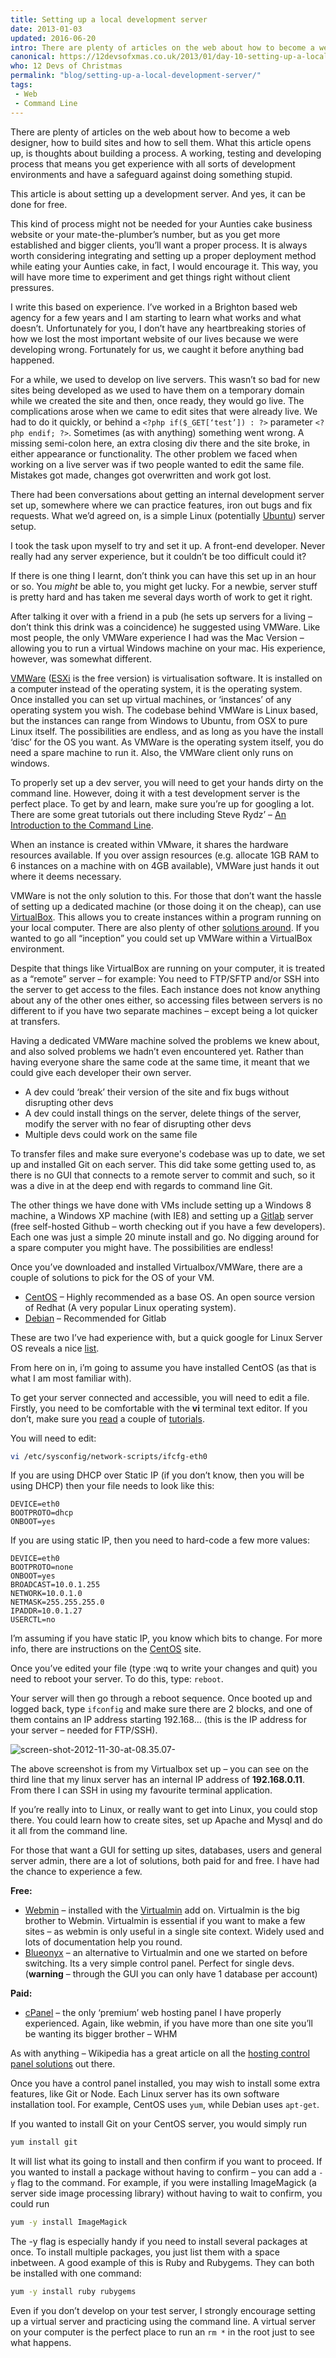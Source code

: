 ```yaml
---
title: Setting up a local development server
date: 2013-01-03
updated: 2016-06-20
intro: There are plenty of articles on the web about how to become a web designer, how to build sites and how to sell them. What this article opens up, is ...
canonical: https://12devsofxmas.co.uk/2013/01/day-10-setting-up-a-local-development-server/index.html
who: 12 Devs of Christmas
permalink: "blog/setting-up-a-local-development-server/"
tags:
 - Web
 - Command Line
---
```


There are plenty of articles on the web about how to become a web designer, how to build sites and how to sell them. What this article opens up, is thoughts about building a process. A working, testing and developing process that means you get experience with all sorts of development environments and have a safeguard against doing something stupid.

This article is about setting up a development server. And yes, it can be done for free.

This kind of process might not be needed for your Aunties cake business website or your mate-the-plumber’s number, but as you get more established and bigger clients, you’ll want a proper process. It is always worth considering integrating and setting up a proper deployment method while eating your Aunties cake, in fact, I would encourage it. This way, you will have more time to experiment and get things right without client pressures.

I write this based on experience. I’ve worked in a Brighton based web agency for a few years and I am starting to learn what works and what doesn’t. Unfortunately for you, I don’t have any heartbreaking stories of how we lost the most important website of our lives because we were developing wrong. Fortunately for us, we caught it before anything bad happened.

For a while, we used to develop on live servers. This wasn’t so bad for new sites being developed as we used to have them on a temporary domain while we created the site and then, once ready, they would go live. The complications arose when we came to edit sites that were already live. We had to do it quickly, or behind a `<?php if($_GET[‘test’]) : ?>` parameter `<?php endif; ?>`. Sometimes (as with anything) something went wrong. A missing semi-colon here, an extra closing div there and the site broke, in either appearance or functionality. The other problem we faced when working on a live server was if two people wanted to edit the same file. Mistakes got made, changes got overwritten and work got lost.

There had been conversations about getting an internal development server set up, somewhere where we can practice features, iron out bugs and fix requests. What we’d agreed on, is a simple Linux (potentially [Ubuntu](http://www.ubuntu.com/)) server setup.

I took the task upon myself to try and set it up. A front-end developer. Never really had any server experience, but it couldn’t be too difficult could it?

<div class="warning"> If there is one thing I learnt, don’t think you can have this set up in an hour or so. You <em>might</em> be able to, you might get lucky. For a newbie, server stuff is pretty hard and has taken me several days worth of work to get it right.</div>

After talking it over with a friend in a pub (he sets up servers for a living – don’t think this drink was a coincidence) he suggested using VMWare. Like most people, the only VMWare experience I had was the Mac Version – allowing you to run a virtual Windows machine on your mac. His experience, however, was somewhat different.

[VMWare](http://www.vmware.com/) ([ESXi](http://www.vmware.com/products/vsphere/esxi-and-esx/overview.html) is the free version) is virtualisation software. It is installed on a computer instead of the operating system, it is the operating system. Once installed you can set up virtual machines, or ‘instances’ of any operating system you wish. The codebase behind VMWare is Linux based, but the instances can range from Windows to Ubuntu, from OSX to pure Linux itself. The possibilities are endless, and as long as you have the install ‘disc’ for the OS you want. As VMWare is the operating system itself, you do need a spare machine to run it. Also, the VMWare client only runs on windows.

To properly set up a dev server, you will need to get your hands dirty on the command line. However, doing it with a test development server is the perfect place. To get by and learn, make sure you’re up for googling a lot. There are some great tutorials out there including Steve Rydz’ – [An Introduction to the Command Line](http://www.onextrapixel.com/2012/11/27/an-introduction-to-the-command-line/).

When an instance is created within VMware, it shares the hardware resources available. If you over assign resources (e.g. allocate 1GB RAM to 6 instances on a machine with on 4GB available), VMWare just hands it out where it deems necessary.

VMWare is not the only solution to this. For those that don’t want the hassle of setting up a dedicated machine (or those doing it on the cheap), can use [VirtualBox](https://www.virtualbox.org/). This allows you to create instances within a program running on your local computer. There are also plenty of other [solutions around](http://www.cyberciti.biz/tips/linux-virtualization-software.html). If you wanted to go all “inception” you could set up VMWare within a VirtualBox environment.

<div class="note">Despite that things like VirtualBox are running on your computer, it is treated as a “remote” server – for example: You need to FTP/SFTP and/or SSH into the server to get access to the files. Each instance does not know anything about any of the other ones either, so accessing files between servers is no different to if you have two separate machines – except being a lot quicker at transfers.</div>

Having a dedicated VMWare machine solved the problems we knew about, and also solved problems we hadn’t even encountered yet. Rather than having everyone share the same code at the same time, it meant that we could give each developer their own server.

- A dev could ‘break’ their version of the site and fix bugs without disrupting other devs
- A dev could install things on the server, delete things of the server, modify the server with no fear of disrupting other devs
- Multiple devs could work on the same file

To transfer files and make sure everyone's codebase was up to date, we set up and installed Git on each server. This did take some getting used to, as there is no GUI that connects to a remote server to commit and such, so it was a dive in at the deep end with regards to command line Git.

The other things we have done with VMs include setting up a Windows 8 machine, a Windows XP machine (with IE8) and setting up a [Gitlab](http://gitlabhq.com/) server (free self-hosted Github – worth checking out if you have a few developers). Each one was just a simple 20 minute install and go. No digging around for a spare computer you might have. The possibilities are endless!

Once you’ve downloaded and installed Virtualbox/VMWare, there are a couple of solutions to pick for the OS of your VM.

- [CentOS](http://www.centos.org/) – Highly recommended as a base OS. An open source version of Redhat (A very popular Linux operating system).
- [Debian](http://www.debian.org/) – Recommended for Gitlab

These are two I’ve had experience with, but a quick google for Linux Server OS reveals a nice [list](http://www.serverwatch.com/columns/article.php/3900711/The-Top-10-Linux-Server-Distributions.htm).

From here on in, i’m going to assume you have installed CentOS (as that is what I am most familiar with).

To get your server connected and accessible, you will need to edit a file. Firstly, you need to be comfortable with the **vi** terminal text editor. If you don’t, make sure you [read](http://www.unix-manuals.com/tutorials/vi/vi-in-10-1.html) a couple of [tutorials](http://heather.cs.ucdavis.edu/~matloff/UnixAndC/Editors/ViIntro.html).

You will need to edit:

```bash
vi /etc/sysconfig/network-scripts/ifcfg-eth0
```

If you are using DHCP over Static IP (if you don’t know, then you will be using DHCP) then your file needs to look like this:

```
DEVICE=eth0
BOOTPROTO=dhcp
ONBOOT=yes
```

If you are using static IP, then you need to hard-code a few more values:

```
DEVICE=eth0
BOOTPROTO=none
ONBOOT=yes
BROADCAST=10.0.1.255
NETWORK=10.0.1.0
NETMASK=255.255.255.0
IPADDR=10.0.1.27
USERCTL=no
```

I’m assuming if you have static IP, you know which bits to change. For more info, there are instructions on the [CentOS](http://www.centos.org/docs/2/rhl-rg-en-7.2/ch-networkscripts.html) site.

Once you’ve edited your file (type :wq to write your changes and quit) you need to reboot your server. To do this, type: `reboot`.

Your server will then go through a reboot sequence. Once booted up and logged back, type `ifconfig` and make sure there are 2 blocks, and one of them contains an IP address starting 192.168… (this is the IP address for your server – needed for FTP/SSH).

![screen-shot-2012-11-30-at-08.35.07-](/assets/img/content/12-devs-development-server/screen-shot-2012-11-30-at-08.35.07-.png)

The above screenshot is from my Virtualbox set up – you can see on the third line that my linux server has an internal IP address of **192.168.0.11**. From there I can SSH in using my favourite terminal application.

If you’re really into to Linux, or really want to get into Linux, you could stop there. You could learn how to create sites, set up Apache and Mysql and do it all from the command line.

For those that want a GUI for setting up sites, databases, users and general server admin, there are a lot of solutions, both paid for and free. I have had the chance to experience a few.

**Free:**

- [Webmin](http://www.webmin.com/) – installed with the [Virtualmin](http://www.webmin.com/virtualmin.html) add on. Virtualmin is the big brother to Webmin. Virtualmin is essential if you want to make a few sites – as webmin is only useful in a single site context. Widely used and lots of documentation help you round.
- [Blueonyx](http://www.blueonyx.it/) – an alternative to Virtualmin and one we started on before switching. Its a very simple control panel. Perfect for single devs. (**warning** – through the GUI you can only have 1 database per account)

**Paid:**

- [cPanel](http://cpanel.net/) – the only ‘premium’ web hosting panel I have properly experienced. Again, like webmin, if you have more than one site you’ll be wanting its bigger brother – WHM

As with anything – Wikipedia has a great article on all the [hosting control panel solutions](http://en.wikipedia.org/wiki/Comparison_of_web_hosting_control_panels) out there.

Once you have a control panel installed, you may wish to install some extra features, like Git or Node. Each Linux server has its own software installation tool. For example, CentOS uses `yum`, while Debian uses `apt-get`.

If you wanted to install Git on your CentOS server, you would simply run

```bash
yum install git
```

It will list what its going to install and then confirm if you want to proceed. If you wanted to install a package without having to confirm – you can add a `-y` flag to the command. For example, if you were installing ImageMagick (a server side image processing library) without having to wait to confirm, you could run

```bash
yum -y install ImageMagick
```

The -y flag is especially handy if you need to install several packages at once. To install multiple packages, you just list them with a space inbetween. A good example of this is Ruby and Rubygems. They can both be installed with one command:

```bash
yum -y install ruby rubygems
```

Even if you don’t develop on your test server, I strongly encourage setting up a virtual server and practicing using the command line. A virtual server on your computer is the perfect place to run an `rm *` in the root just to see what happens.
